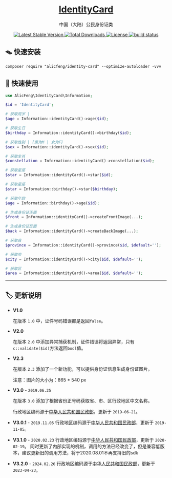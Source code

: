 <h1 align="center">
  <a href="https://github.com/alicfeng/identity-card">
    IdentityCard
  </a>
</h1>
<p align="center">
  中国（大陆）公民身份证类
</p>
<p align="center">
  <a href="https://packagist.org/packages/alicfeng/identity-card">
    <img src="https://poser.pugx.org/alicfeng/identity-card/v/stable.svg" alt="Latest Stable Version">
  </a>
  <a href="https://packagist.org/packages/alicfeng/IdentityCard">
    <img src="https://poser.pugx.org/alicfeng/identity-card/d/total.svg" alt="Total Downloads">
  </a>
  <a href="https://packagist.org/packages/alicfeng/identity-card">
    <img src="https://poser.pugx.org/alicfeng/identity-card/license.svg" alt="License">
  </a>
  <a href="https://github.com/alicfeng/IdentityCard">
    <img src="https://travis-ci.org/alicfeng/IdentityCard.svg?branch=master" alt="build status">
  </a>
</p>



## 🪤 快速安装

```shell
composer require "alicfeng/identity-card" --optimize-autoloader -vvv
```



## 🚀 快速使用

```php
use AlicFeng\IdentityCard\Information;

$id = 'IdentityCard';

# 获取周岁 | 
$age = Information::identityCard()->age($id);

# 获取生日
$birthday = Information::identityCard()->birthday($id);

# 获取性别 | {男为M | 女为F}
$sex = Information::identityCard()->sex($id);

# 获取生肖
$constellation = Information::identityCard()->constellation($id);

# 获取星座
$star = Information::identityCard()->star($id);

# 获取星座
$star = Information::birthday()->star($birthday);

# 获取年龄
$age = Information::birthday()->age($id);

# 生成身份证正面
$front = Information::identityCard()->createFrontImage(...);

# 生成身份证反面
$back = Information::identityCard()->createBackImage(...);

# 获取省
$province = Information::identityCard()->province($id, $default='');

# 获取市
$city = Information::identityCard()->city($id, $default='');

# 获取区
$area = Information::identityCard()->area($id, $default='');
```
___

## 🏷 更新说明

- **V1.0**

  在版本 `1.0` 中，证件号码错误都是返回`false`。

- **V2.0**

  在版本 `2.0` 中添加异常捕获机制，证件错误将返回异常，只有`c::validate($id)`方法返回`bool`值。

- **V2.3**

  在版本 `2.3` 添加了一个新功能，可以提供身份证信息生成身份证图片。

  注意：图片的大小为：865 * 540 px

- **V3.0** - `2019.06.25`

  在版本 `3.0` 添加了根据省份正号码获取省、市、区行政地区中文名称。
  
  行政地区编码源于[中华人民共和国民政部](http://www.mca.gov.cn/)，更新于 `2019-06-21`。

- **V3.0.1** - `2019.11.05`
  行政地区编码源于[中华人民共和国民政部](http://www.mca.gov.cn/)，更新于 `2019-11-05`。
  
- **V3.1.0** - `2020.02.23`
  行政地区编码源于[中华人民共和国民政部](http://www.mca.gov.cn/)，更新于 `2020-02-19`。
  同时更新了内部实现的机制，调用的方法已经改变了，但是兼容低版本，建议更新旧的调用方法，将于2020.08.01不再支持旧的sdk

- **V3.2.0** - `2024.02.26`
  行政地区编码源于[中华人民共和国民政部](http://www.mca.gov.cn/)，更新于 `2023-04-23`。